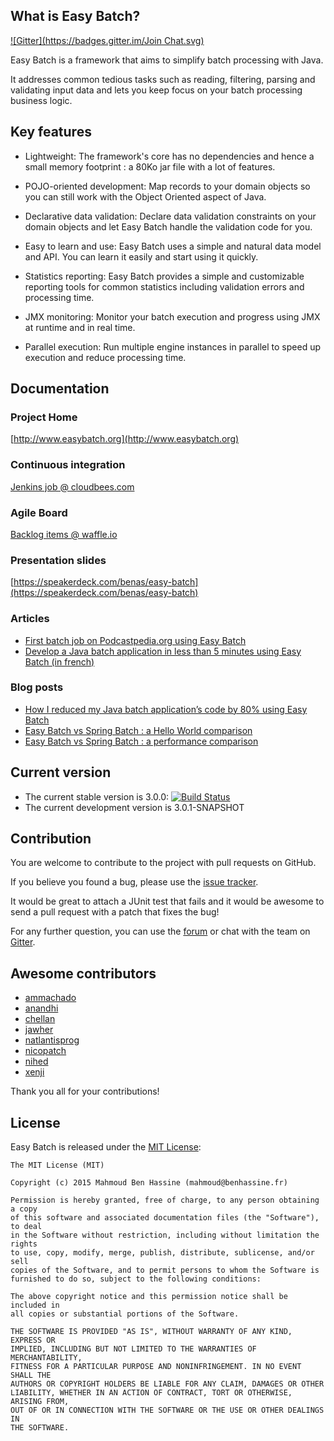 ## What is Easy Batch?
[![Gitter](https://badges.gitter.im/Join Chat.svg)](https://gitter.im/benas/easy-batch?utm_source=badge&utm_medium=badge&utm_campaign=pr-badge&utm_content=badge)

Easy Batch is a framework that aims to simplify batch processing with Java.

It addresses common tedious tasks such as reading, filtering, parsing and validating input data and lets you keep focus on your batch processing business logic.

## Key features

 * Lightweight: The framework's core has no dependencies and hence a small memory footprint : a 80Ko jar file with a lot of features.

 * POJO-oriented development: Map records to your domain objects so you can still work with the Object Oriented aspect of Java.

 * Declarative data validation: Declare data validation constraints on your domain objects and let Easy Batch handle the validation code for you.

 * Easy to learn and use: Easy Batch uses a simple and natural data model and API. You can learn it easily and start using it quickly.

 * Statistics reporting: Easy Batch provides a simple and customizable reporting tools for common statistics including validation errors and processing time.

 * JMX monitoring: Monitor your batch execution and progress using JMX at runtime and in real time.

 * Parallel execution: Run multiple engine instances in parallel to speed up execution and reduce processing time.

## Documentation

### Project Home
[http://www.easybatch.org](http://www.easybatch.org)

### Continuous integration
[Jenkins job @ cloudbees.com](https://buildhive.cloudbees.com/job/benas/job/easy-batch/)

### Agile Board
[Backlog items @ waffle.io](https://waffle.io/benas/easy-batch)

### Presentation slides
[https://speakerdeck.com/benas/easy-batch](https://speakerdeck.com/benas/easy-batch)

### Articles
- [First batch job on Podcastpedia.org using Easy Batch](http://www.codingpedia.org/ama/first-batch-job-on-podcastpedia-org-with-easybatch/)
- [Develop a Java batch application in less than 5 minutes using Easy Batch (in french) ](http://benassi.developpez.com/tutoriels/java/developper-batch-easybatch-5-minutes/)

### Blog posts
- [How I reduced my Java batch application’s code by 80% using Easy Batch](http://blog.mahmoud-benhassine.fr/2014/01/21/how-i-reduced-my-java-app-code-by-80%25-using-easy-batch.html)
- [Easy Batch vs Spring Batch : a Hello World comparison](http://blog.mahmoud-benhassine.fr/2014/03/03/spring-batch-vs-easy-batch:-a-hello-world-comparison.html)
- [Easy Batch vs Spring Batch : a performance comparison](http://blog.mahmoud-benhassine.fr/2015/02/15/spring-batch-vs-easy-batch:-a-performance-comparison.html)

## Current version

* The current stable version is 3.0.0: [![Build Status](https://buildhive.cloudbees.com/job/benas/job/easy-batch/badge/icon)](https://buildhive.cloudbees.com/job/benas/job/easy-batch/)
* The current development version is 3.0.1-SNAPSHOT

## Contribution

You are welcome to contribute to the project with pull requests on GitHub.

If you believe you found a bug, please use the [issue tracker](https://github.com/benas/easy-batch/issues).

It would be great to attach a JUnit test that fails and it would be awesome to send a pull request with a patch that fixes the bug!

For any further question, you can use the [forum](https://groups.google.com/d/forum/easy-batch) or chat with the team on [Gitter](https://gitter.im/benas/easy-batch).

## Awesome contributors

* [ammachado](https://github.com/ammachado)
* [anandhi](https://github.com/anandhi)
* [chellan](https://github.com/chellan)
* [jawher](https://github.com/jawher)
* [natlantisprog](https://github.com/natlantisprog)
* [nicopatch](https://github.com/nicopatch)
* [nihed](https://github.com/nihed)
* [xenji](https://github.com/xenji)

Thank you all for your contributions!

## License

Easy Batch is released under the [MIT License](http://opensource.org/licenses/mit-license.php/):

```
The MIT License (MIT)

Copyright (c) 2015 Mahmoud Ben Hassine (mahmoud@benhassine.fr)

Permission is hereby granted, free of charge, to any person obtaining a copy
of this software and associated documentation files (the "Software"), to deal
in the Software without restriction, including without limitation the rights
to use, copy, modify, merge, publish, distribute, sublicense, and/or sell
copies of the Software, and to permit persons to whom the Software is
furnished to do so, subject to the following conditions:

The above copyright notice and this permission notice shall be included in
all copies or substantial portions of the Software.

THE SOFTWARE IS PROVIDED "AS IS", WITHOUT WARRANTY OF ANY KIND, EXPRESS OR
IMPLIED, INCLUDING BUT NOT LIMITED TO THE WARRANTIES OF MERCHANTABILITY,
FITNESS FOR A PARTICULAR PURPOSE AND NONINFRINGEMENT. IN NO EVENT SHALL THE
AUTHORS OR COPYRIGHT HOLDERS BE LIABLE FOR ANY CLAIM, DAMAGES OR OTHER
LIABILITY, WHETHER IN AN ACTION OF CONTRACT, TORT OR OTHERWISE, ARISING FROM,
OUT OF OR IN CONNECTION WITH THE SOFTWARE OR THE USE OR OTHER DEALINGS IN
THE SOFTWARE.
```

